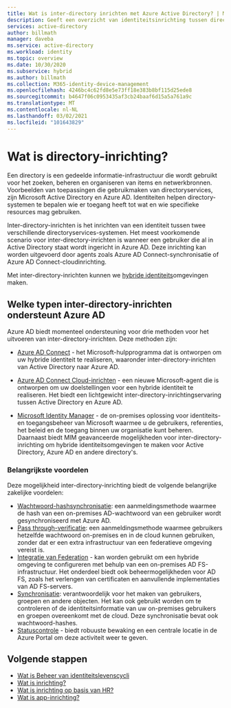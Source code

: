 ```yaml
---
title: Wat is inter-directory inrichten met Azure Active Directory? | Microsoft Docs
description: Geeft een overzicht van identiteitsinrichting tussen directory’s.
services: active-directory
author: billmath
manager: daveba
ms.service: active-directory
ms.workload: identity
ms.topic: overview
ms.date: 10/30/2020
ms.subservice: hybrid
ms.author: billmath
ms.collection: M365-identity-device-management
ms.openlocfilehash: 4246bc4c62fd8e5e73ff18e383b8bf115d25ede8
ms.sourcegitcommit: b4647f06c0953435af3cb24baaf6d15a5a761a9c
ms.translationtype: MT
ms.contentlocale: nl-NL
ms.lasthandoff: 03/02/2021
ms.locfileid: "101643829"
---
```

# <a name="what-is-inter-directory-provisioning"></a>Wat is directory-inrichting?

Een directory is een gedeelde informatie-infrastructuur die wordt gebruikt voor het zoeken, beheren en organiseren van items en netwerkbronnen.  Voorbeelden van toepassingen die gebruikmaken van directoryservices, zijn Microsoft Active Directory en Azure AD.  Identiteiten helpen directory-systemen te bepalen wie er toegang heeft tot wat en wie specifieke resources mag gebruiken.

Inter-directory-inrichten is het inrichten van een identiteit tussen twee verschillende directoryservices-systemen.   Het meest voorkomende scenario voor inter-directory-inrichten is wanneer een gebruiker die al in Active Directory staat wordt ingericht in Azure AD. Deze inrichting kan worden uitgevoerd door agents zoals Azure AD Connect-synchronisatie of Azure AD Connect-cloudinrichting.

Met inter-directory-inrichten kunnen we [hybride identiteits](../hybrid/whatis-hybrid-identity.md)omgevingen maken.


## <a name="what-types-of-inter-directory-provisioning-does-azure-ad-support"></a>Welke typen inter-directory-inrichten ondersteunt Azure AD

Azure AD biedt momenteel ondersteuning voor drie methoden voor het uitvoeren van inter-directory-inrichten. Deze methoden zijn:

- [Azure AD Connect](../hybrid/whatis-azure-ad-connect.md) - het Microsoft-hulpprogramma dat is ontworpen om uw hybride identiteit te realiseren, waaronder inter-directory-inrichten van Active Directory naar Azure AD.

- [Azure AD Connect Cloud-inrichten](../cloud-sync/what-is-cloud-sync.md) - een nieuwe Microsoft-agent die is ontworpen om uw doelstellingen voor een hybride identiteit te realiseren.  Het biedt een lichtgewicht inter-directory-inrichtingservaring tussen Active Directory en Azure AD.

- [Microsoft Identity Manager](/microsoft-identity-manager/microsoft-identity-manager-2016) - de on-premises oplossing voor identiteits- en toegangsbeheer van Microsoft waarmee u de gebruikers, referenties, het beleid en de toegang binnen uw organisatie kunt beheren. Daarnaast biedt MIM geavanceerde mogelijkheden voor inter-directory-inrichting om hybride identiteitsomgevingen te maken voor Active Directory, Azure AD en andere directory's.

### <a name="key-benefits"></a>Belangrijkste voordelen

Deze mogelijkheid inter-directory-inrichting biedt de volgende belangrijke zakelijke voordelen:

- [Wachtwoord-hashsynchronisatie](../hybrid/whatis-phs.md): een aanmeldingsmethode waarmee de hash van een on-premises AD-wachtwoord van een gebruiker wordt gesynchroniseerd met Azure AD.
- [Pass through-verificatie](../hybrid/how-to-connect-pta.md): een aanmeldingsmethode waarmee gebruikers hetzelfde wachtwoord on-premises en in de cloud kunnen gebruiken, zonder dat er een extra infrastructuur van een federatieve omgeving vereist is.
- [Integratie van Federation](../hybrid/how-to-connect-fed-whatis.md) - kan worden gebruikt om een hybride omgeving te configureren met behulp van een on-premises AD FS-infrastructuur. Het onderdeel biedt ook beheermogelijkheden voor AD FS, zoals het verlengen van certificaten en aanvullende implementaties van AD FS-servers.
- [Synchronisatie](../hybrid/how-to-connect-sync-whatis.md): verantwoordelijk voor het maken van gebruikers, groepen en andere objecten.  Het kan ook gebruikt worden om te controleren of de identiteitsinformatie van uw on-premises gebruikers en groepen overeenkomt met de cloud.  Deze synchronisatie bevat ook wachtwoord-hashes.
- [Statuscontrole](../hybrid/whatis-azure-ad-connect.md) - biedt robuuste bewaking en een centrale locatie in de Azure Portal om deze activiteit weer te geven. 


## <a name="next-steps"></a>Volgende stappen 
- [Wat is Beheer van identiteitslevenscycli](what-is-identity-lifecycle-management.md)
- [Wat is inrichting?](what-is-provisioning.md)
- [Wat is inrichting op basis van HR?](what-is-hr-driven-provisioning.md)
- [Wat is app-inrichting?](what-is-app-provisioning.md)